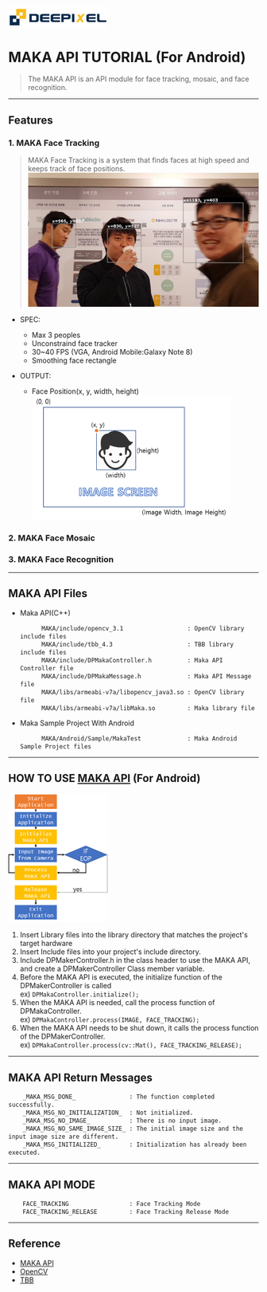 <img src="img/Deepixel_logo.PNG" width=200></img> 

MAKA API TUTORIAL (For Android)
=========================

>The MAKA API is an API module for face tracking, mosaic, and face recognition.  



***
## Features

### 1. MAKA Face Tracking

>MAKA Face Tracking is a system that finds faces at high speed and keeps track of face positions. 
<img src="img/FT_SS.png" width=600></img>

* SPEC:
	* Max 3 peoples
	* Unconstraind face tracker  
	* 30~40 FPS (VGA, Android Mobile:Galaxy Note 8)
	* Smoothing face rectangle
 
* OUTPUT:  
	* Face Position(x, y, width, height)   
	<img src="img/FacePosition.png" width=400></img>

### 2. MAKA Face Mosaic

### 3. MAKA Face Recognition

*****

## MAKA API Files
 * Maka API(C++)  
   
   ```
         MAKA/include/opencv_3.1                  : OpenCV library include files
         MAKA/include/tbb_4.3                     : TBB library include files
         MAKA/include/DPMakaController.h          : Maka API Controller file
         MAKA/include/DPMakaMessage.h			  : Maka API Message file
         MAKA/libs/armeabi-v7a/libopencv_java3.so : OpenCV library file
         MAKA/libs/armeabi-v7a/libMaka.so         : Maka library file 
   ```
   
 * Maka Sample Project With Android
  
   ```
         MAKA/Android/Sample/MakaTest             : Maka Android Sample Project files
   ```

*****

## HOW TO USE [MAKA API][api] (For Android)
<img src="img/Logic.png" width=200></img>  

1. Insert Library files into the library directory that matches the project's target hardware
2. Insert Include files into your project's include directory.
3. Include DPMakerController.h in the class header to use the MAKA API, and create a DPMakerController Class member variable.
4. Before the MAKA API is executed, the initialize function of the DPMakerController is called  
	ex) ```DPMakaController.initialize();```
5. When the MAKA API is needed, call the process function of DPMakaController.  
	ex) ```DPMakaController.process(IMAGE, FACE_TRACKING);```
6. When the MAKA API needs to be shut down, it calls the process function of the DPMakerController.   
	ex) ```DPMakaController.process(cv::Mat(), FACE_TRACKING_RELEASE);```

*****

## MAKA API Return Messages

```
    _MAKA_MSG_DONE_               : The function completed successfully.
    _MAKA_MSG_NO_INITIALIZATION_  : Not initialized.
    _MAKA_MSG_NO_IMAGE_           : There is no input image.
    _MAKA_MSG_NO_SAME_IMAGE_SIZE_ : The initial image size and the input image size are different.
    _MAKA_MSG_INITIALIZED_        : Initialization has already been executed.
```

*****

## MAKA API MODE

```
    FACE_TRACKING                 : Face Tracking Mode
    FACE_TRACKING_RELEASE         : Face Tracking Release Mode
```

***

## Reference

- [MAKA API][api]
- [OpenCV][opencv]
- [TBB][tbb]

[opencv]: http://opencv.org/
[api]: http://opencv.org/
[tbb]: https://www.threadingbuildingblocks.org/

